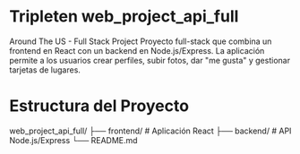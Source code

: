 # Tripleten web_project_api_full
Around The US - Full Stack Project
Proyecto full-stack que combina un frontend en React con un backend en Node.js/Express. La aplicación permite a los usuarios crear perfiles, subir fotos, dar "me gusta" y gestionar tarjetas de lugares.

# Estructura del Proyecto

web_project_api_full/
├── frontend/          # Aplicación React
├── backend/           # API Node.js/Express
└── README.md